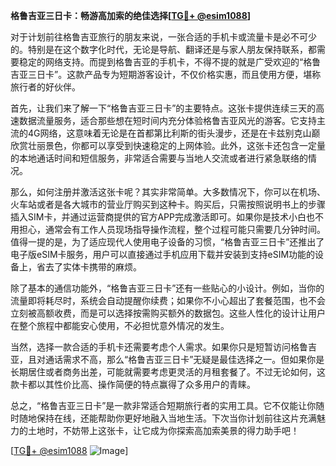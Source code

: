 **格鲁吉亚三日卡：畅游高加索的绝佳选择[[TG💪+ @esim1088](https://t.me/s/esim1088)]**

对于计划前往格鲁吉亚旅行的朋友来说，一张合适的手机卡或流量卡是必不可少的。特别是在这个数字化时代，无论是导航、翻译还是与家人朋友保持联系，都需要稳定的网络支持。而提到格鲁吉亚的手机卡，不得不提的就是广受欢迎的“格鲁吉亚三日卡”。这款产品专为短期游客设计，不仅价格实惠，而且使用方便，堪称旅行者的好伙伴。

首先，让我们来了解一下“格鲁吉亚三日卡”的主要特点。这张卡提供连续三天的高速数据流量服务，适合那些想在短时间内充分体验格鲁吉亚风光的游客。它支持主流的4G网络，这意味着无论是在首都第比利斯的街头漫步，还是在卡兹别克山巅欣赏壮丽景色，你都可以享受到快速稳定的上网体验。此外，这张卡还包含一定量的本地通话时间和短信服务，非常适合需要与当地人交流或者进行紧急联络的情况。

那么，如何注册并激活这张卡呢？其实非常简单。大多数情况下，你可以在机场、火车站或者是各大城市的营业厅购买到这种卡。购买后，只需按照说明书上的步骤插入SIM卡，并通过运营商提供的官方APP完成激活即可。如果你是技术小白也不用担心，通常会有工作人员现场指导操作流程，整个过程可能只需要几分钟时间。值得一提的是，为了适应现代人使用电子设备的习惯，“格鲁吉亚三日卡”还推出了电子版eSIM卡服务，用户可以直接通过手机应用下载并安装到支持eSIM功能的设备上，省去了实体卡携带的麻烦。

除了基本的通信功能外，“格鲁吉亚三日卡”还有一些贴心的小设计。例如，当你的流量即将耗尽时，系统会自动提醒你续费；如果你不小心超出了套餐范围，也不会立刻被高额收费，而是可以选择按需购买额外的数据包。这些人性化的设计让用户在整个旅程中都能安心使用，不必担忧意外情况的发生。

当然，选择一款合适的手机卡还需要考虑个人需求。如果你只是短暂访问格鲁吉亚，且对通话需求不高，那么“格鲁吉亚三日卡”无疑是最佳选择之一。但如果你是长期居住或者商务出差，可能就需要考虑更灵活的月租套餐了。不过无论如何，这款卡都以其性价比高、操作简便的特点赢得了众多用户的青睐。

总之，“格鲁吉亚三日卡”是一款非常适合短期旅行者的实用工具。它不仅能让你随时随地保持在线，还能帮助你更好地融入当地生活。下次当你计划前往这片充满魅力的土地时，不妨带上这张卡，让它成为你探索高加索美景的得力助手吧！

[[TG💪+ @esim1088](https://t.me/s/esim1088) ![Image](https://i.postimg.cc/4NQfJmqS/Snipaste-2025-05-13-00-14-12.png)]